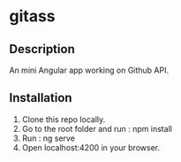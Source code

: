 # gitass
## Description
An mini Angular app working on Github API.
## Installation
1. Clone this repo locally.
2. Go to the root folder and run : npm install
3. Run : ng serve
4. Open localhost:4200 in your browser.
